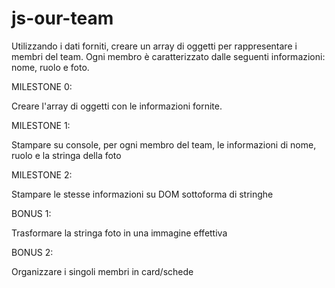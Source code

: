 # js-our-team

Utilizzando i dati forniti, creare un array di oggetti per rappresentare i membri del team.
Ogni membro è caratterizzato dalle seguenti informazioni: nome, ruolo e foto.

MILESTONE 0:

Creare l'array di oggetti con le informazioni fornite.

MILESTONE 1:

Stampare su console, per ogni membro del team, le informazioni di nome, ruolo e la stringa della foto

MILESTONE 2:

Stampare le stesse informazioni su DOM sottoforma di stringhe

BONUS 1:

Trasformare la stringa foto in una immagine effettiva

BONUS 2:

Organizzare i singoli membri in card/schede
